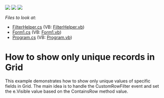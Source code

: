 <!-- default badges list -->
![](https://img.shields.io/endpoint?url=https://codecentral.devexpress.com/api/v1/VersionRange/128631838/11.1.4%2B)
[![](https://img.shields.io/badge/Open_in_DevExpress_Support_Center-FF7200?style=flat-square&logo=DevExpress&logoColor=white)](https://supportcenter.devexpress.com/ticket/details/E3390)
[![](https://img.shields.io/badge/📖_How_to_use_DevExpress_Examples-e9f6fc?style=flat-square)](https://docs.devexpress.com/GeneralInformation/403183)
<!-- default badges end -->
<!-- default file list -->
*Files to look at*:

* [FilterHelper.cs](./CS/FilteringRepeatRows/FilterHelper.cs) (VB: [FilterHelper.vb](./VB/FilteringRepeatRows/FilterHelper.vb))
* [Form1.cs](./CS/FilteringRepeatRows/Form1.cs) (VB: [Form1.vb](./VB/FilteringRepeatRows/Form1.vb))
* [Program.cs](./CS/FilteringRepeatRows/Program.cs) (VB: [Program.vb](./VB/FilteringRepeatRows/Program.vb))
<!-- default file list end -->
# How to show only unique records in Grid


<p>This example demonstrates how to show only unique values of specific fields in Grid. The main idea is to handle the CustomRowFilter event and set the e.Visible value based on the ContainsRow method value.</p>

<br/>


